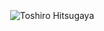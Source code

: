 <div align="center">
	<br>
	<br>
	<br>
	<img src="./toshiro.gif" width="auto" height="auto" alt="Toshiro Hitsugaya">
	<br>
	<br>
	<br>
</div>

